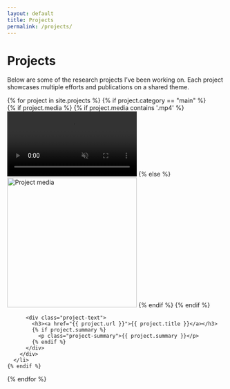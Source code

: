 ```yaml
---
layout: default
title: Projects
permalink: /projects/
---
```


<h1>Projects</h1>

<p>Below are some of the research projects I’ve been working on. Each project showcases multiple efforts and publications on a shared theme.</p>

<ul style="list-style-type: none; padding: 0;">
  {% for project in site.projects %}
    {% if project.category == "main" %}
      <li>
        <div class="project-block">
          <div class="project-media">
            {% if project.media %}
              {% if project.media contains '.mp4' %}
                <video autoplay muted loop playsinline width="300">
                  <source src="{{ project.media }}" type="video/mp4">
                  Your browser does not support the video tag.
                </video>
              {% else %}
                <img src="{{ project.media }}" alt="Project media" width="300" />
              {% endif %}
            {% endif %}
          </div>

          <div class="project-text">
            <h3><a href="{{ project.url }}">{{ project.title }}</a></h3>
            {% if project.summary %}
              <p class="project-summary">{{ project.summary }}</p>
            {% endif %}
          </div>
        </div>
      </li>
    {% endif %}
  {% endfor %}
</ul>


